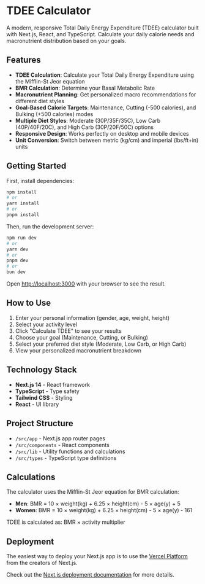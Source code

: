 # TDEE Calculator

A modern, responsive Total Daily Energy Expenditure (TDEE) calculator built with Next.js, React, and TypeScript. Calculate your daily calorie needs and macronutrient distribution based on your goals.

## Features

- **TDEE Calculation**: Calculate your Total Daily Energy Expenditure using the Mifflin-St Jeor equation
- **BMR Calculation**: Determine your Basal Metabolic Rate
- **Macronutrient Planning**: Get personalized macro recommendations for different diet styles
- **Goal-Based Calorie Targets**: Maintenance, Cutting (-500 calories), and Bulking (+500 calories) modes
- **Multiple Diet Styles**: Moderate (30P/35F/35C), Low Carb (40P/40F/20C), and High Carb (30P/20F/50C) options
- **Responsive Design**: Works perfectly on desktop and mobile devices
- **Unit Conversion**: Switch between metric (kg/cm) and imperial (lbs/ft+in) units

## Getting Started

First, install dependencies:

```bash
npm install
# or
yarn install
# or
pnpm install
```

Then, run the development server:

```bash
npm run dev
# or
yarn dev
# or
pnpm dev
# or
bun dev
```

Open [http://localhost:3000](http://localhost:3000) with your browser to see the result.

## How to Use

1. Enter your personal information (gender, age, weight, height)
2. Select your activity level
3. Click "Calculate TDEE" to see your results
4. Choose your goal (Maintenance, Cutting, or Bulking)
5. Select your preferred diet style (Moderate, Low Carb, or High Carb)
6. View your personalized macronutrient breakdown

## Technology Stack

- **Next.js 14** - React framework
- **TypeScript** - Type safety
- **Tailwind CSS** - Styling
- **React** - UI library

## Project Structure

- `/src/app` - Next.js app router pages
- `/src/components` - React components
- `/src/lib` - Utility functions and calculations
- `/src/types` - TypeScript type definitions

## Calculations

The calculator uses the Mifflin-St Jeor equation for BMR calculation:
- **Men**: BMR = 10 × weight(kg) + 6.25 × height(cm) - 5 × age(y) + 5
- **Women**: BMR = 10 × weight(kg) + 6.25 × height(cm) - 5 × age(y) - 161

TDEE is calculated as: BMR × activity multiplier

## Deployment

The easiest way to deploy your Next.js app is to use the [Vercel Platform](https://vercel.com/new?utm_medium=default-template&filter=next.js&utm_source=create-next-app&utm_campaign=create-next-app-readme) from the creators of Next.js.

Check out the [Next.js deployment documentation](https://nextjs.org/docs/app/building-your-application/deploying) for more details.

